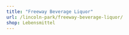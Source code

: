 ```yaml
---
title: "Freeway Beverage Liquor"
url: /lincoln-park/freeway-beverage-liquor/
shop: Lebensmittel
---
```

